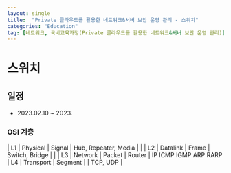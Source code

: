 ```yaml
---
layout: single
title:  "Private 클라우드를 활용한 네트워크&서버 보안 운영 관리 - 스위치"
categories: "Education"
tag: [네트워크, 국비교육과정(Private 클라우드를 활용한 네트워크&서버 보안 운영 관리)]
---
```


# 스위치
## 일정
  - 2023.02.10 ~ 2023.
  
### OSI 계층
  | L1 | Physical  | Signal  | Hub, Repeater, Media | | 
  | L2 | Datalink  | Frame   | Switch, Bridge | |
  | L3 | Network   | Packet  | Router | IP ICMP IGMP ARP RARP
  | L4 | Transport | Segment | | TCP, UDP |
